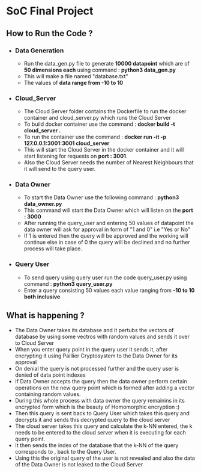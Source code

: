 # **SoC Final Project** 
## How to Run the Code ?
- ### Data Generation
    - Run the data_gen.py file to generate **10000 datapoint** which are of **50 dimensions each** using command : **python3 data_gen.py**
    - This will make a file named "database.txt"
    - The values of **data range from -10 to 10**

- ### Cloud_Server 
    - The Cloud Server folder contains the Dockerfile to run the docker container and cloud_server.py which runs the Cloud Server 
    - To build docker container use the command : **docker build -t cloud_server .**
    - To run the container use the command : **docker run -it -p 127.0.0.1:3001:3001 cloud_server**
    - This will start the Cloud Server in the docker container and it will start listening for requests on **port : 3001**.
    - Also the Cloud Server needs the number of Nearest Neighbours that it will send to the query user.

- ### Data Owner 
    - To start the Data Owner use the following command : **python3 data_owner.py**
    - This command will start the Data Owner which will listen on the **port : 3000**
    - After running the query_user and entering 50 values of datapoint the data owner will ask for approval in form of "1 and 0" i.e "Yes or No"
    - If 1 is entered then the query will be approved and the working will continue else in case of 0 the query will be declined and no further process will take place.
- ### Query User
    - To send query using query user run the code query_user.py using command : **python3 query_user.py**
    - Enter a query consisting 50 values each value ranging from **-10 to 10 both inclusive** 

## What is happening ?

- The Data Owner takes its database and it pertubs the vectors of database by using some vectros with random values and sends it over to Cloud Server 
- When you enter query point in the query user it sends it, after encrypting it using Paillier Cryptosystem to the Data Owner for its approval
- On denial the query is not processed further and the query user is denied of data point indexes
- If Data Owner accepts the query then the data owner perform certain operations on the new query point which is formed after adding a vector containing random values.
- During this whole process with data owner the query remainins in its encrypted form which is the beauty of Homomorphic encryption :) 
- Then this query is sent back to Query User which takes this query and decrypts it and sends this decrypted query to the cloud server
- The cloud server takes this query and calculate the k-NN entered, the k needs to be entered to the cloud server when it is executing for each query point.
- It then sends the index of the database that the k-NN of the query corresponds to , back to the Query User. 
- Using this the original query of the user is not revealed and also the data of the Data Owner is not leaked to the Cloud Server

